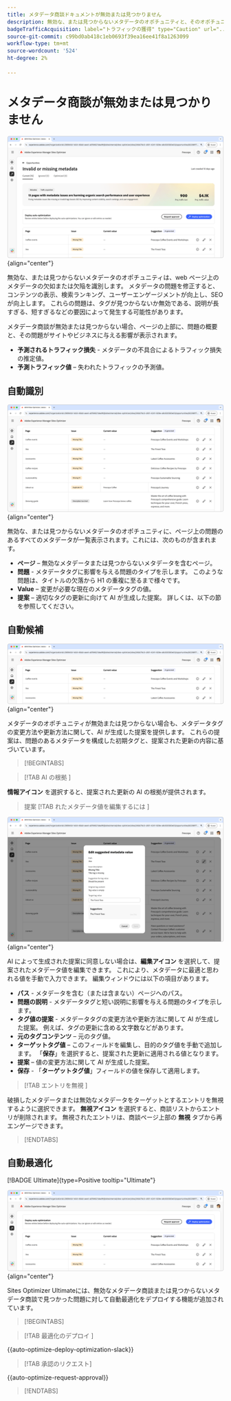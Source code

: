 ```yaml
---
title: メタデータ商談ドキュメントが無効または見つかりません
description: 無効な、または見つからないメタデータのオポチュニティと、そのオポチュニティを使用してトラフィック獲得を改善する方法について説明します。
badgeTrafficAcquisition: label="トラフィックの獲得" type="Caution" url="../../opportunity-types/traffic-acquisition.md" tooltip="トラフィックの獲得"
source-git-commit: c99bd0ab418c1eb0693f39ea16ee41f8a1263099
workflow-type: tm+mt
source-wordcount: '524'
ht-degree: 2%

---
```



# メタデータ商談が無効または見つかりません

![ メタデータ商談が無効または見つかりません ](./assets/missing-or-invalid-metadata/hero.png){align="center"}

無効な、または見つからないメタデータのオポチュニティは、web ページ上のメタデータの欠如または欠陥を識別します。 メタデータの問題を修正すると、コンテンツの表示、検索ランキング、ユーザーエンゲージメントが向上し、SEO が向上します。 これらの問題は、タグが見つからないか無効である、説明が長すぎる、短すぎるなどの要因によって発生する可能性があります。

メタデータ商談が無効または見つからない場合、ページの上部に、問題の概要と、その問題がサイトやビジネスに与える影響が表示されます。

* **予測されるトラフィック損失** - メタデータの不具合によるトラフィック損失の推定値。
* **予測トラフィック値** – 失われたトラフィックの予測値。

## 自動識別

![ 無効なメタデータまたは見つからないメタデータの自動識別 ](./assets/missing-or-invalid-metadata/auto-identify.png){align="center"}

無効な、または見つからないメタデータのオポチュニティに、ページ上の問題のあるすべてのメタデータが一覧表示されます。これには、次のものが含まれます。

* **ページ** – 無効なメタデータまたは見つからないメタデータを含むページ。
* **問題** - メタデータタグに影響を与える問題のタイプを示します。 このような問題は、タイトルの欠落から H1 の重複に至るまで様々です。
* **Value** – 変更が必要な現在のメタデータタグの値。
* **提案** – 適切なタグの更新に向けて AI が生成した提案。 詳しくは、以下の節を参照してください。

## 自動候補

![ 無効なメタデータまたは見つからないメタデータの自動候補 ](./assets/missing-or-invalid-metadata/auto-suggest.png){align="center"}

メタデータのオポチュニティが無効または見つからない場合も、メタデータタグの変更方法や更新方法に関して、AI が生成した提案を提供します。 これらの提案は、問題のあるメタデータを構成した初期タグと、提案された更新の内容に基づいています。

>[!BEGINTABS]

>[!TAB AI の根拠 ]

**情報アイコン** を選択すると、提案された更新の AI の根拠が提供されます。

>提案 [!TAB  れたメタデータ値を編集するには ]

![ 提案された無効なメタデータまたは見つからないメタデータを編集 ](./assets/missing-or-invalid-metadata/edit-suggested-metadata-value.png){align="center"}

AI によって生成された提案に同意しない場合は、**編集アイコン** を選択して、提案されたメタデータ値を編集できます。 これにより、メタデータに最適と思われる値を手動で入力できます。 編集ウィンドウには以下の項目があります。

* **パス** - メタデータを含む（または含まない）ページへのパス。
* **問題の説明** - メタデータタグと短い説明に影響を与える問題のタイプを示します。
* **タグ値の提案** - メタデータタグの変更方法や更新方法に関して AI が生成した提案。 例えば、タグの更新に含める文字数などがあります。
* **元のタグコンテンツ** – 元のタグ値。
* **ターゲットタグ値** – このフィールドを編集し、目的のタグ値を手動で追加します。 「**保存**」を選択すると、提案された更新に適用される値となります。
* **提案** – 値の変更方法に関して AI が生成した提案。
* **保存** - 「**ターゲットタグ値**」フィールドの値を保存して適用します。

>[!TAB  エントリを無視 ]

破損したメタデータまたは無効なメタデータをターゲットとするエントリを無視するように選択できます。 **無視アイコン** を選択すると、商談リストからエントリが削除されます。 無視されたエントリは、商談ページ上部の **無視** タブから再エンゲージできます。

>[!ENDTABS]

## 自動最適化

[!BADGE Ultimate]{type=Positive tooltip="Ultimate"}

![ 提案された無効なメタデータまたは見つからないメタデータの自動最適化 ](./assets/missing-or-invalid-metadata/auto-optimize.png){align="center"}

Sites Optimizer Ultimateには、無効なメタデータ商談または見つからないメタデータ商談で見つかった問題に対して自動最適化をデプロイする機能が追加されています。<!--- TBD-need more in-depth and opportunity specific information here. What does the auto-optimization do?-->

>[!BEGINTABS]

>[!TAB  最適化のデプロイ ]

{{auto-optimize-deploy-optimization-slack}}

>[!TAB 承認のリクエスト]

{{auto-optimize-request-approval}}

>[!ENDTABS]
